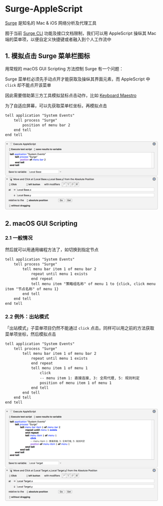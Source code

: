 # Surge-AppleScript

[Surge](https://www.nssurge.com) 是知名的 Mac & iOS 网络分析及代理工具

囿于当前 [Surge CLI](https://medium.com/@Blankwonder/surge-cli-%E5%BC%80%E5%A7%8B%E6%B5%8B%E8%AF%95-70bef9fd7169) 功能及接口文档限制，我们可以用 AppleScript 操纵其 Mac 端的菜单项，以便自定义快捷键或者融入到个人工作流中

## 1. 模拟点击 Surge 菜单栏图标

用常规的 macOS GUI Scripting 方法控制 Surge 有一个问题：

Surge 菜单栏必须先手动点开才能获取及操纵其界面元素，而 AppleScript 中 `click` 却不能点开该菜单

因此需要借助第三方工具模拟鼠标点击动作，比如 [Keyboard Maestro](https://www.keyboardmaestro.com/main/)

为了自适应屏幕，可以先获取菜单栏坐标，再模拟点击

```AppleScript
tell application "System Events"
    tell process "Surge"
        position of menu bar 2
    end tell
end tell
```

![获取工具栏坐标并点击](https://raw.githubusercontent.com/jayqizone/Surge-AppleScript/master/images/menubar.png)

## 2. macOS GUI Scripting

### 2.1 一般情况

然后就可以用通用编程方法了，如切换到指定节点

```AppleScript
tell application "System Events"
	tell process "Surge"
		tell menu bar item 1 of menu bar 2
			repeat until menu 1 exists
			end repeat
			tell menu item "策略组名称" of menu 1 to {click, click menu item "节点名称" of menu 1}
		end tell
	end tell
end tell
```

### 2.2 例外：出站模式

「出站模式」子菜单项目仍然不能通过 `click` 点击。同样可以用之前的方法获取菜单项坐标，然后模拟点击

```AppleScript
tell application "System Events"
	tell process "Surge"
		tell menu bar item 1 of menu bar 2
			repeat until menu 1 exists
			end repeat
			tell menu item 1 of menu 1
				click
				-- menu item 1: 直接连接, 3: 全局代理, 5: 规则判定
				position of menu item 1 of menu 1
			end tell
		end tell
	end tell
end tell
```

![获取菜单项坐标并点击](https://raw.githubusercontent.com/jayqizone/Surge-AppleScript/master/images/outbound.png)
